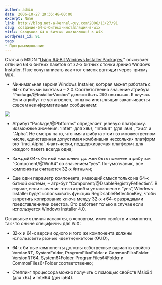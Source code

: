 ```yaml
---
author: admin
date: 2006-10-27 20:36:48+00:00
excerpt: None
link: http://blog.not-a-kernel-guy.com/2006/10/27/91
slug: создание-64-х-битных-инсталляций-в-wix
title: Создание 64-х битных инсталляций в WiX
wordpress_id: 91
tags:
- Программирование
---
```


Статья в MSDN “[Using 64-Bit Windows Installer Packages.](http://windowssdk.msdn.microsoft.com/en-us/library/ms710374.aspx)” описывает отличия 64-х битных пакетов от 32-х битных с точки зрения Windows Installer. Я же хочу написать как этот список выглядит через призму WiX.

  * Минимальная версия Windows Installer, которая может работать с 64-х битными пакетами – 2.0. Соответственно значение атрибута “Package/@InstallerVersion” должно быть 200 или выше. В случае. Если атрибут не установлен, попытка инсталляции заканчивается совсем неинформативным сообщением:  

![](/2006/10/WindowsInstallerError.png)

  * Атрибут “Package/@Platforms” определяет целевую платформу. Возможные значения: “Intel” (для x86), “Intel64” (для ia64), “x64” и “Alpha”. Не смотря на то, что имя атрибута стоит во множественном числе, единственная допустимая комбинация нескольких платформ это “Intel,Alpha”. Фактически, поддерживаемая платформа для каждого пакета всегда одна;

  * Каждый 64-х битный компонент должен быть помечен атрибутом “Component/@Win64” со значением “yes”. По-умолчанию, все компоненты считаются 32-х битными;

  * Еще один параметр компонента, имеющий смысл только на 64-х битной системе, – атрибут “Component/@DisableRegistryReflection”. В случае, если значение этого атрибта установлено в “yes”, Windows Installer будет использовать функцию RegDisableReflectionKey, чтобы запретить копирование ключа между 32-х и 64-х разрядными представлениями реестра. Это работает только в случае если используется Windows Installer 4.0.

Остальные отличия касаются, в основном, имен свойств и компонент, так что они не специфичны для WiX:

  * 32-х и 64-х версии одного и того же компонента должны использовать разные идентификаторы (GUID);

  * 64-х битные компоненты должны собственные варианты свойств VersionNT, SystemFolder, ProgramFilesFolder и CommonFilesFolder – VersionNT64, System64Folder, ProgramFiles64Folder и CommonFiles64Folder соответственно;

  * Степпинг процессора можно получить с помощью свойств Msix64 (для x64) и Intel64 (для ia64).
